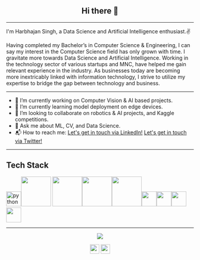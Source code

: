 <h2 align="center">Hi there 👋</h2>

---
I'm Harbhajan Singh, a Data Science and Artificial Intelligence enthusiast.:v:

Having completed my Bachelor’s in Computer Science & Engineering, I can say my interest in the Computer Science field has only grown with time. I gravitate more towards Data Science and Artificial Intelligence. Working in the technology sector of various startups and MNC, have helped me gain relevant experience in the industry. As businesses today are becoming more inextricably linked with information technology, I strive to utilize my expertise to bridge the gap between technology and business.

<!-- I'm a co-founder of two startups (1 in Profit, 1 in No Profit or No Loss) and they are running successfully. -->
---

- 🔭 I’m currently working on Computer Vision & AI based projects.
- 🌱 I’m currently learning model deployment on edge devices.
- 👯 I’m looking to collaborate on robotics & AI projects, and Kaggle competitions.
- 💬 Ask me about ML, CV, and Data Science.
- 📬 How to reach me: [Let's get in touch via LinkedIn!][linkedin] 
                      [Let's get in touch via Twitter!][Twitter]

<!--[website]: -->
[linkedin]: https://www.linkedin.com/in/harbhajansingh21/

[Twitter]: https://twitter.com/Harbhajan2105/
---
<h2 align="left">Tech Stack</h2>

<img src="https://raw.githubusercontent.com/gilbarbara/logos/c122ccfcfdb15d9958a85696ff2460ac3b01f8ca/logos/python.svg" alt="python" width="40" height="40"/><img src = https://matplotlib.org/3.2.1/_images/sphx_glr_logos2_003.png width="80">  <img src = https://miro.medium.com/max/765/1*cyXCE-JcBelTyrK-58w6_Q.png width="80"><img src = https://www.freecodecamp.org/news/content/images/2020/07/pandas-logo.png width="80"><img src=http://amueller.github.io/img/scikit-learn-logo.png width = "80"><img height="40" src="https://camo.githubusercontent.com/c04e16c05de80dadbdc990884672fc941fdcbbfbb02b31dd48c248d010861426/68747470733a2f2f7777772e74656e736f72666c6f772e6f72672f696d616765732f74665f6c6f676f5f736f6369616c2e706e67"><img src="https://ih1.redbubble.net/image.522683973.1990/st,small,507x507-pad,600x600,f8f8f8.u1.jpg" width="40" height="40"/><img src="https://i1.wp.com/www.bconcepts.pt/wp-content/uploads/2019/04/PowerBI-Logo.png?fit=350%2C350&ssl=1" width="40" height="40"/><img src="https://cdnl.tblsft.com/sites/default/files/pages/tableau_cmyk_2015.png" width="40" height="40"/>

---

<p align="center">
  <img align="center" src="https://github-readme-stats.vercel.app/api/top-langs/?username=harbhajan21&layout=compact)](https://github.com/anuraghazra/github-readme-stats" />
</p>

<p align=center>
<img height="25" src="https://badges.pufler.dev/visits/harbhajan21/harbhajan21?color=black&logo=github" />
<img height="25" src="https://komarev.com/ghpvc/?username=harbhajan21&color=brightgreen" />
<a href="https://github.com/harbhajan21">
</a>
</p>

